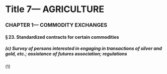 
# Title 7— AGRICULTURE
### CHAPTER 1— COMMODITY EXCHANGES
#### § 23. Standardized contracts for certain commodities
##### (c) Survey of persons interested in engaging in transactions of silver and gold, etc.; assistance of futures association; regulations

(1)
